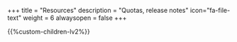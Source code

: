 +++
title = "Resources"
description = "Quotas, release notes"
icon="fa-file-text"
weight = 6
alwaysopen = false
+++

{{%custom-children-lv2%}}